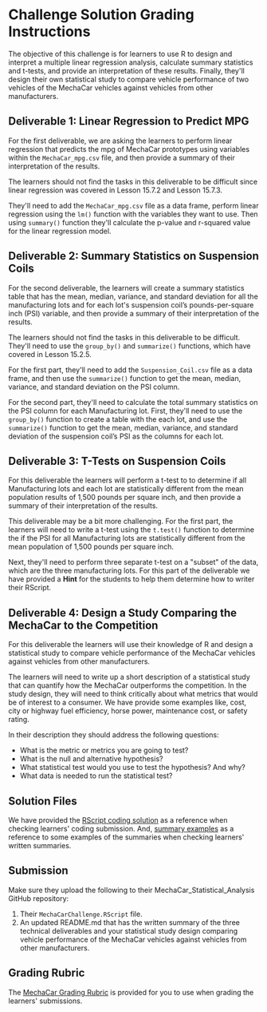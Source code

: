 # Challenge Solution Grading Instructions

The objective of this challenge is for learners to use R to design and interpret a multiple linear regression analysis, calculate summary statistics and t-tests, and provide an interpretation of these results. Finally, they'll design their own statistical study to compare vehicle performance of two vehicles of the MechaCar vehicles against vehicles from other manufacturers.

## Deliverable 1: Linear Regression to Predict MPG

For the first deliverable, we are asking the learners to perform linear regression that predicts the mpg of MechaCar prototypes using variables within the `MechaCar_mpg.csv` file, and then provide a summary of their interpretation of the results.

The learners should not find the tasks in this deliverable to be difficult since linear regression was covered in Lesson 15.7.2 and Lesson 15.7.3.

They'll need to add the `MechaCar_mpg.csv` file as a data frame, perform linear regression using the `lm()` function with the variables they want to use. Then using `summary()` function they'll calculate the p-value and r-squared value for the linear regression model. 

## Deliverable 2: Summary Statistics on Suspension Coils

For the second deliverable, the learners will create a summary statistics table that has the mean, median, variance, and standard deviation for all the manufacturing lots and for each lot's suspension coil’s pounds-per-square inch (PSI) variable, and then provide a summary of their interpretation of the results.  

The learners should not find the tasks in this deliverable to be difficult. They'll need to use the `group_by()` and `summarize()` functions, which have covered in Lesson 15.2.5.

For the first part, they'll need to add the `Suspension_Coil.csv` file as a data frame, and then use the `summarize()` function to get the mean, median, variance, and standard deviation on the PSI column.   

For the second part, they'll need to calculate the total summary statistics on the PSI column for each Manufacturing lot. First, they'll need to use the `group_by()` function to create a table with the each lot, and use the `summarize()` function to get the mean, median, variance, and standard deviation of the suspension coil’s PSI as the columns for each lot.  

## Deliverable 3: T-Tests on Suspension Coils

For this deliverable the learners will perform a t-test to to determine if all Manufacturing lots and each lot are statistically different from the mean population results of 1,500 pounds per square inch, and then provide a summary of their interpretation of the results. 

This deliverable may be a bit more challenging. For the first part, the learners will need to write a t-test using the `t.test()` function to determine the if the PSI for all Manufacturing lots are statistically different from the mean population of 1,500 pounds per square inch. 

Next, they'll need to perform three separate t-test on a "subset" of the data, which are the three manufacturing lots. For this part of the deliverable we have provided a **Hint** for the students to help them determine how to writer their RScript. 

## Deliverable 4: Design a Study Comparing the MechaCar to the Competition

For this deliverable the learners will use their knowledge of R and design a statistical study to compare vehicle performance of the MechaCar vehicles against vehicles from other manufacturers.  

The learners will need to write up a short description of a statistical study that can quantify how the MechaCar outperforms the competition. In the study design, they will need to think critically about what metrics that would be of interest to a consumer. We have provide some examples like, cost, city or highway fuel efficiency, horse power, maintenance cost, or safety rating. 

In their description they should address the following questions:
* What is the metric or metrics you are going to test?
* What is the null and alternative hypothesis? 
* What statistical test would you use to test the hypothesis? And why? 
* What data is needed to run the statistical test?

## Solution Files

We have provided the [RScript coding solution](MechaCarChallenge.RScript) as a reference when checking learners' coding submission. And, [summary examples](MechaCarWriteUp.txt) as a reference to some examples of the summaries when checking learners' written summaries.

## Submission

Make sure they upload the following to their MechaCar_Statistical_Analysis GitHub repository:

1. Their `MechaCarChallenge.RScript` file.
2. An updated README.md that has the written summary of the three technical deliverables and your statistical study design comparing vehicle performance of the MechaCar vehicles against vehicles from other manufacturers.

## Grading Rubric

The [MechaCar Grading Rubric](../Resources/MechaCar_Grading_Rubric.pdf) is provided for you to use when grading the learners' submissions.
